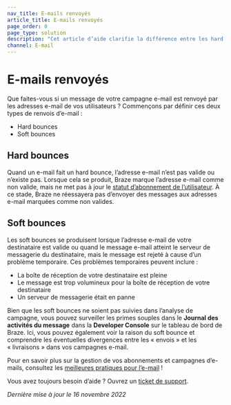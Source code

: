 ```yaml
---
nav_title: E-mails renvoyés
article_title: E-mails renvoyés
page_order: 0
page_type: solution
description: "Cet article d’aide clarifie la différence entre les hard bounces et les soft bounces."
channel: E-mail
---
```


# E-mails renvoyés

Que faites-vous si un message de votre campagne e-mail est renvoyé par les adresses e-mail de vos utilisateurs ? Commençons par définir ces deux types de renvois d’e-mail : 
- Hard bounces
- Soft bounces  

## Hard bounces

Quand un e-mail fait un hard bounce, l’adresse e-mail n’est pas valide ou n’existe pas. Lorsque cela se produit, Braze marque l’adresse e-mail comme non valide, mais ne met pas à jour le [statut d’abonnement de l’utilisateur][1]. À ce stade, Braze ne réessayera pas d’envoyer des messages aux adresses e-mail marquées comme non valides.

## Soft bounces

Les soft bounces se produisent lorsque l’adresse e-mail de votre destinataire est valide ou quand le message e-mail atteint le serveur de messagerie du destinataire, mais le message est rejeté à cause d’un problème temporaire. Ces problèmes temporaires peuvent inclure :
- La boîte de réception de votre destinataire est pleine
- Le message est trop volumineux pour la boîte de réception de votre destinataire  
- Un serveur de messagerie était en panne

Bien que les soft bounces ne soient pas suivies dans l’analyse de campagne, vous pouvez surveiller les primes souples dans le **Journal des activités du message** dans la **Developer Console** sur le tableau de bord de Braze. Ici, vous pouvez également voir la raison du soft bounce et comprendre les éventuelles divergences entre les « envois » et les « livraisons » dans vos campagnes e-mail.

Pour en savoir plus sur la gestion de vos abonnements et campagnes d’e-mails, consultez les [meilleures pratiques pour l’e-mail][2] !

Vous avez toujours besoin d’aide ? Ouvrez un [ticket de support]({{site.baseurl}}/braze_support/).

_Dernière mise à jour le 16 novembre 2022_

[1]: {{site.baseurl}}/user_guide/message_building_by_channel/email/managing_user_subscriptions
[2]: {{site.baseurl}}/user_guide/message_building_by_channel/email/best_practices